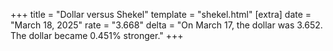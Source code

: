 +++
title = "Dollar versus Shekel"
template = "shekel.html"
[extra]
date = "March 18, 2025"
rate = "3.668"
delta = "On March 17, the dollar was 3.652. The dollar became 0.451% stronger."
+++
